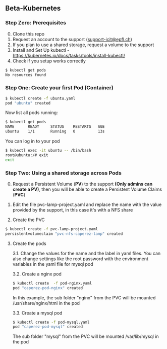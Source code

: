 ## Beta-Kubernetes

### Step Zero: Prerequisites

0. Clone this repo
1. Request an account to the support (support-icit@epfl.ch)
2. If you plan to use a shared storage, request a volume  to the support
3. Install and Set Up kubectl - https://kubernetes.io/docs/tasks/tools/install-kubectl/
4. Check if you setup works correctly
```sh
$ kubectl get pods     
No resources found
```
### Step One: Create your first Pod (Container)
```sh
$ kubectl create -f ubuntu.yaml     
pod "ubuntu" created
```
Now list all pods running:
```sh
$ kubectl get pods
NAME      READY     STATUS    RESTARTS   AGE
ubuntu    1/1       Running   0          13s
```
You can log in to your pod 
```sh
$ kubectl exec -it ubuntu -- /bin/bash
root@ubuntu:/# exit
exit
```
### Step Two: Using a shared storage across Pods
0. Request a Persistent Volume (**PV**) to the support **(Only admins can create a PV)**, then you will be able to create a Persistent Volume Claims (**PVC**)

1. Edit the file pvc-lamp-project.yaml and replace the name with the value provided by the support, in this case it's with a NFS share

2. Create the PVC
```sh
$ kubectl create -f pvc-lamp-project.yaml 
persistentvolumeclaim "pvc-nfs-caperez-lamp" created
```
3. Create the pods
   
   3.1. Change the values for the name and the label in yaml files. You can also change settings like the root password with the environment variables in the yaml file for mysql pod
   
   3.2. Create a nginx pod
   ```sh
   $ kubectl create  -f pod-nginx.yaml
   pod "caperez-pod-nginx" created
   ``` 
   In this example, the sub folder "nginx" from the PVC will be mounted /usr/share/nginx/html  in the pod
   
   3.3. Create a mysql pod
   ```sh
   $ kubectl create -f pod-mysql.yaml
   pod "caperez-pod-mysql" created
   ```
   The sub folder "mysql" from the PVC will be mounted /var/lib/mysql in the pod

